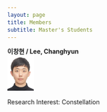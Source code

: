 ```yaml
---
layout: page
title: Members
subtitle: Master's Students
---
```


**이창현 / Lee, Changhyun**<br>
<img src="assets/img/이창현.jpg" alt="내 로컬 이미지" width="60" height="80">

Research Interest: Constellation
